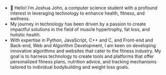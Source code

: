 - 👋 Hello! I’m Joshua John, a computer science student with a profound interest in leveraging technology to enhance health, fitness, and wellness.
- My journey in technology has been driven by a passion to create impactful solutions in the field of muscle hypertrophy, fat loss, and holistic health.
- With expertise in Python, JavaScript, C++ and C, and Front-end and Back-end, Web and Algorithm Development, I am keen on developing innovative algorithms and websites that cater to the fitness industry. My goal is to harness technology to create tools and platforms that offer personalized fitness plans, nutrition advice, and tracking mechanisms tailored to individual bodybuilding and weight loss goals.

<!---
jjohn314/jjohn314 is a ✨ special ✨ repository because its `README.md` (this file) appears on your GitHub profile.
You can click the Preview link to take a look at your changes.
--->

